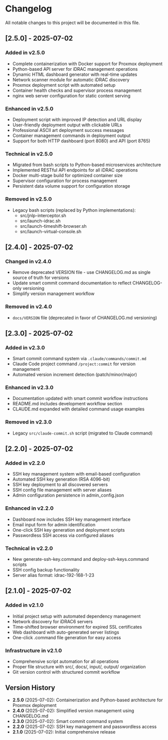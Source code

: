 # Changelog

All notable changes to this project will be documented in this file.

## [2.5.0] - 2025-07-02

### Added in v2.5.0

- Complete containerization with Docker support for Proxmox deployment
- Python-based API server for iDRAC management operations
- Dynamic HTML dashboard generator with real-time updates
- Network scanner module for automatic iDRAC discovery
- Proxmox deployment script with automated setup
- Container health checks and supervisor process management
- nginx web server configuration for static content serving

### Enhanced in v2.5.0

- Deployment script with improved IP detection and URL display
- User-friendly deployment output with clickable URLs
- Professional ASCII art deployment success messages
- Container management commands in deployment output
- Support for both HTTP dashboard (port 8080) and API (port 8765)

### Technical in v2.5.0

- Migrated from bash scripts to Python-based microservices architecture
- Implemented RESTful API endpoints for all iDRAC operations
- Docker multi-stage build for optimized container size
- Supervisor configuration for process management
- Persistent data volume support for configuration storage

### Removed in v2.5.0

- Legacy bash scripts (replaced by Python implementations):
  - src/jnlp-interceptor.sh
  - src/launch-idrac.sh
  - src/launch-timeshift-browser.sh
  - src/launch-virtual-console.sh

## [2.4.0] - 2025-07-02

### Changed in v2.4.0

- Remove deprecated VERSION file - use CHANGELOG.md as single source of truth for versions
- Update smart commit command documentation to reflect CHANGELOG-only versioning
- Simplify version management workflow

### Removed in v2.4.0

- `docs/VERSION` file (deprecated in favor of CHANGELOG.md versioning)

## [2.3.0] - 2025-07-02

### Added in v2.3.0

- Smart commit command system via `.claude/commands/commit.md`
- Claude Code project command `/project:commit` for version management
- Automated version increment detection (patch/minor/major)

### Enhanced in v2.3.0

- Documentation updated with smart commit workflow instructions
- README.md includes development workflow section
- CLAUDE.md expanded with detailed command usage examples

### Removed in v2.3.0

- Legacy `src/claude-commit.sh` script (migrated to Claude command)

## [2.2.0] - 2025-07-02

### Added in v2.2.0

- SSH key management system with email-based configuration
- Automated SSH key generation (RSA 4096-bit)
- SSH key deployment to all discovered servers
- SSH config file management with server aliases
- Admin configuration persistence in admin_config.json

### Enhanced in v2.2.0

- Dashboard now includes SSH key management interface
- Email input form for admin identification
- One-click SSH key generation and deployment scripts
- Passwordless SSH access via configured aliases

### Technical in v2.2.0

- New generate-ssh-key.command and deploy-ssh-keys.command scripts
- SSH config backup functionality
- Server alias format: idrac-192-168-1-23

## [2.1.0] - 2025-07-02

### Added in v2.1.0

- Initial project setup with automated dependency management
- Network discovery for iDRAC6 servers
- Time-shifted browser environment for expired SSL certificates
- Web dashboard with auto-generated server listings
- One-click .command file generation for easy access

### Infrastructure in v2.1.0

- Comprehensive script automation for all operations
- Proper file structure with src/, docs/, input/, output/ organization
- Git version control with structured commit workflow

## Version History

- **2.5.0** (2025-07-02): Containerization and Python-based architecture for Proxmox deployment
- **2.4.0** (2025-07-02): Simplified version management using CHANGELOG.md
- **2.3.0** (2025-07-02): Smart commit command system
- **2.2.0** (2025-07-02): SSH key management and passwordless access
- **2.1.0** (2025-07-02): Initial comprehensive release
